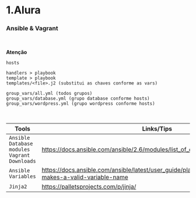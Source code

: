 # 1.Alura

### Ansible & Vagrant
<br />

**Atenção**

```
hosts

handlers > playbook
template > playbook
templates/<file>.j2 (substitui as chaves conforme as vars)

group_vars/all.yml (todos grupos)
group_vars/database.yml (grupo database conforme hosts)
group_vars/wordpress.yml (grupo wordpress conforme hosts)
```
<br />


|Tools      |Links/Tips|
|-------------|-----------|
|`Ansible Database modules Vagrant Downloads`| https://docs.ansible.com/ansible/2.6/modules/list_of_database_modules.html
|`Ansible Variables`| https://docs.ansible.com/ansible/latest/user_guide/playbooks_variables.html#what-makes-a-valid-variable-name
|`Jinja2`| https://palletsprojects.com/p/jinja/